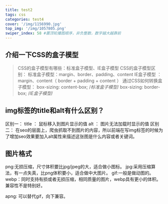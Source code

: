 ```yaml
---
title: test2
tags: css
categories: test4
cover: '/img/1156990.jpg'
top_img: '/img/1057805.png'
swiper_index: 58 #置顶轮播图顺序，非负整数，数字越大越靠前
---
```


## 介绍一下CSS的盒子模型

> CSS的盒子模型有哪些：标准盒子模型、IE盒子模型
> CSS的盒子模型区别：
>   标准盒子模型：margin、border、padding、content
>   IE盒子模型 ：margin、content（ border +  padding  + content ）
> 通过CSS如何转换盒子模型：
>   box-sizing: content-box;  /*标准盒子模型*/
>   box-sizing: border-box;   /*IE盒子模型*/

## img标签的title和alt有什么区别？

区别一：
title ： 鼠标移入到图片显示的值
alt   ： 图片无法加载时显示的值
区别二：
在seo的层面上，爬虫抓取不到图片的内容，所以前端在写img标签的时候为了增加seo效果要加入alt属性来描述这张图是什么内容或者关键词。

## 图片格式

png:无损压缩，尺寸体积要比jpg/jpeg的大，适合做小图标。
jpg:采用压缩算法，有一点失真，比png体积要小，适合做中大图片。
gif:一般是做动图的。
webp：同时支持有损或者无损压缩，相同质量的图片，webp具有更小的体积。兼容性不是特别好。

apng: 可以替代gif，向下兼容。
